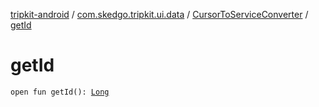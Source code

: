 [tripkit-android](../../index.md) / [com.skedgo.tripkit.ui.data](../index.md) / [CursorToServiceConverter](index.md) / [getId](./get-id.md)

# getId

`open fun getId(): `[`Long`](https://kotlinlang.org/api/latest/jvm/stdlib/kotlin/-long/index.html)